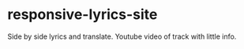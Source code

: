 <h1>responsive-lyrics-site</h1>
Side by side lyrics and translate. 
Youtube video of track with little info.
